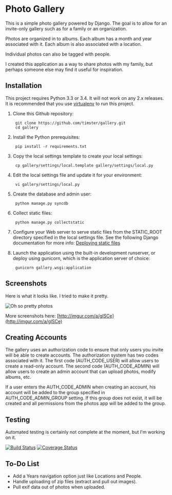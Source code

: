 # Photo Gallery

This is a simple photo gallery powered by Django. The goal is to allow for an
invite-only gallery such as for a family or an organization.

Photos are organized in to albums. Each album has a month and year
associated with it. Each album is also associated with a location.

Individual photos can also be tagged with people.

I created this application as a way to share photos with my family, but
perhaps someone else may find it useful for inspiration.

## Installation

This project requires Python 3.3 or 3.4. It will not work on any 2.x releases.
It is recommended that you use [virtualenv](http://virtualenv.readthedocs.org/en/latest/)
to run this project.

1. Clone this Github repository:

        git clone https://github.com/timster/gallery.git
        cd gallery

2. Install the Python prerequisites:

        pip install -r requirements.txt

3. Copy the local settings template to create your local settings:

        cp gallery/settings/local.template gallery/settings/local.py

4. Edit the local settings file and update it for your environment:

        vi gallery/settings/local.py

5. Create the database and admin user:

        python manage.py syncdb

6. Collect static files:

        python manage.py collectstatic

7. Configure your Web server to serve static files from the STATIC_ROOT
directory specified in the local settings file. See the following Django
documentation for more info:
[Deploying static files](https://docs.djangoproject.com/en/1.7/howto/static-files/deployment/)

6. Launch the application using the built-in development runserver, or deploy
using gunicorn, which is the application server of choice:

        gunicorn gallery.wsgi:application

## Screenshots

Here is what it looks like. I tried to make it pretty.

![Oh so pretty photos](http://i.imgur.com/3ydOHoD.jpg)

More screenshots here: [http://imgur.com/a/glSCe](http://imgur.com/a/glSCe)

## Creating Accounts

The gallery uses an authorization code to ensure that only users you invite
will be able to create accounts. The authorization system has two codes
associated with it. The first code (AUTH_CODE_USER) will allow users to create
a read-only account. The second code (AUTH_CODE_ADMIN) will allow users to
create an admin account that can upload photos, modify albums, etc.

If a user enters the AUTH_CODE_ADMIN when creating an account, his account will
be added to the group specified in AUTH_CODE_ADMIN_GROUP setting. If this group
does not exist, it will be created and all permissions from the photos app will
be added to the group.

## Testing

Automated testing is certainly not complete at the moment, but I'm working on it.

[![Build Status](https://travis-ci.org/timster/gallery.svg?branch=master)](https://travis-ci.org/timster/gallery)
[![Coverage Status](https://coveralls.io/repos/timster/gallery/badge.png)](https://coveralls.io/r/timster/gallery)

## To-Do List

- Add a Years navigation option just like Locations and People.
- Handle uploading of zip files (extract and pull out images).
- Pull exif data out of photos when uploaded.
